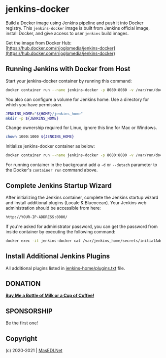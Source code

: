# jenkins-docker

Build a Docker image using Jenkins pipeline and push it into Docker registry. This `jenkins-docker` image is built from Jenkins official image, install Docker, and give access to user ```jenkins``` build images.

Get the image from Docker Hub: [https://hub.docker.com/r/joglomedia/jenkins-docker](https://hub.docker.com/r/joglomedia/jenkins-docker)

## Running Jenkins with Docker from Host

Start your jenkins-docker container by running this command:

```bash
docker container run --name jenkins-docker -p 8080:8080 -v /var/run/docker.sock:/var/run/docker.sock:rw joglomedia/jenkins-docker:lts-alpine
```

You also can configure a volume for Jenkins home. Use a directory for which you have permission.

```bash
JENKINS_HOME="${HOME}/jenkins_home"
mkdir -p ${JENKINS_HOME}
```

Change ownership required for Linux, ignore this line for Mac or Windows.

```bash
chown 1000:1000 ${JENKINS_HOME}
```

Initialize jenkins-docker container as below:

```bash
docker container run --name jenkins-docker -p 8080:8080 -v /var/run/docker.sock:/var/run/docker.sock:rw -v ${JENKINS_HOME}:/var/jenkins_home joglomedia/jenkins-docker:lts-alpine
```

For running container in the background add a ```-d``` or ```--detach``` parameter to the Docker's ```container run``` command above.

## Complete Jenkins Startup Wizard

After initializing the Jenkins container, complete the Jenkins startup wizard and install additional plugins (Locale & Blueocean). Your Jenkins web administration should be accessible from here:

```bash
http://YOUR-IP-ADDRESS:8080/
```

If you're asked for administrator password, you can get the password from inside container by executing the following command:

```bash
docker exec -it jenkins-docker cat /var/jenkins_home/secrets/initialAdminPassword
```

## Install Additional Jenkins Plugins

All additional plugins listed in [jenkins-home/plugins.txt](https://github.com/joglomedia/jenkins-docker/blob/lts-alpine/jenkins-home/plugins.txt) file.

## DONATION

**[Buy Me a Bottle of Milk or a Cup of Coffee!](https://paypal.me/masedi)**

## SPONSORSHIP

Be the first one!

## Copyright

(c) 2020-2021 | [MasEDI.Net](https://masedi.net/)
